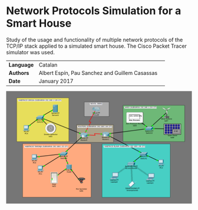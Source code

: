 # Network Protocols Simulation for a Smart House
Study of the usage and functionality of multiple network protocols of the TCP/IP stack applied to a simulated smart house. The Cisco Packet Tracer simulator was used.

| | | |
|-|-|-|
| **Language**   | Catalan |
| **Authors** | Albert Espín, Pau Sanchez and Guillem Casassas |
| **Date**  | January 2017  |

![](network.png)
